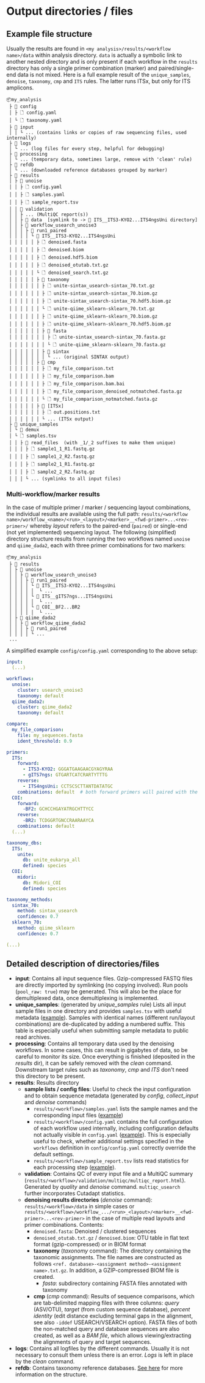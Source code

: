 # Output directories / files

## Example file structure

Usually the results are found in `<my analysis>/results/<workflow name>/data` within analysis directory. `data` is actually a symbolic link to another nested directory and is only present if each workflow in the `results` directory has only a single primer combination (marker) and paired/single-end data is not mixed. Here is a full example result of the `unique_samples`, `denoise`, `taxonomy`, `cmp` and `ITS` rules. The latter runs ITSx, but only for ITS amplicons.

```
📦my_analysis
 ├ 📂 config
 │ ├ 🗋 config.yaml
 │ └ 🗋 taxonomy.yaml
 ├ 📂 input
 │ │ └ ... (contains links or copies of raw sequencing files, used internally)
 ├ 📂 logs
 │ └ ... (log files for every step, helpful for debugging)
 ├ 📂 processing
 │ └ ... (temporary data, sometimes large, remove with 'clean' rule)
 ├ 📂 refdb
 │ └ ... (downloaded reference databases grouped by marker)
 ├ 📂 results
 │ ├ 📂 unoise
 │ │ ├ 🗋 config.yaml
 │ │ ├ 🗋 samples.yaml
 │ │ ├ 🗋 sample_report.tsv
 │ │ 📂 validation
 │ │ ├ ... (MultiQC report(s))
 │ │ ├ 📂 data  [symlink to -> 📂 ITS__ITS3-KYO2...ITS4ngsUni directory]
 │ │ ├ 📂 workflow_usearch_unoise3
 │ │ │ ├ 📂 run1_paired
 │ │ │ │ └ 📂 ITS__ITS3-KYO2...ITS4ngsUni
 │ │ │ │ │ ├ 🗋 denoised.fasta
 │ │ │ │ │ ├ 🗋 denoised.biom
 │ │ │ │ │ ├ 🗋 denoised.hdf5.biom
 │ │ │ │ │ ├ 🗋 denoised_otutab.txt.gz
 │ │ │ │ │ └ 🗋 denoised_search.txt.gz
 │ │ │ │ │ ├ 📂 taxonomy
 │ │ │ │ │ │ ├ 🗋 unite-sintax_usearch-sintax_70.txt.gz
 │ │ │ │ │ │ ├ 🗋 unite-sintax_usearch-sintax_70.biom.gz
 │ │ │ │ │ │ ├ 🗋 unite-sintax_usearch-sintax_70.hdf5.biom.gz
 │ │ │ │ │ │ └ 🗋 unite-qiime_sklearn-sklearn_70.txt.gz
 │ │ │ │ │ │ ├ 🗋 unite-qiime_sklearn-sklearn_70.biom.gz
 │ │ │ │ │ │ ├ 🗋 unite-qiime_sklearn-sklearn_70.hdf5.biom.gz
 │ │ │ │ │ │ ├ 📂 fasta
 │ │ │ │ │ │ │ ├ 🗋 unite-sintax_usearch-sintax_70.fasta.gz
 │ │ │ │ │ │ │ └ 🗋 unite-qiime_sklearn-sklearn_70.fasta.gz
 │ │ │ │ │ │ ├ 📂 sintax
 │ │ │ │ │ │ │ └ ... (original SINTAX output)
 │ │ │ │ │ ├ 📂 cmp
 │ │ │ │ │ │ ├ 🗋 my_file_comparison.txt
 │ │ │ │ │ │ ├ 🗋 my_file_comparison.bam
 │ │ │ │ │ │ ├ 🗋 my_file_comparison.bam.bai
 │ │ │ │ │ │ ├ 🗋 my_file_comparison_denoised_notmatched.fasta.gz
 │ │ │ │ │ │ └ 🗋 my_file_comparison_notmatched.fasta.gz
 │ │ │ │ │ ├ 📂 [ITSx]
 │ │ │ │ │ │ ├ 🗋 out.positions.txt
 │ │ │ │ │ │ └ ... (ITSx output)
 ├ 📂 unique_samples
 │ └ 📂 demux
 │ └ 🗋 samples.tsv
 │ │ ├ 📂 read_files  (with _1/_2 suffixes to make them unique)
 │ │ │ ├ 🗋 sample1_1_R1.fastq.gz
 │ │ │ ├ 🗋 sample1_2_R2.fastq.gz
 │ │ │ ├ 🗋 sample2_1_R1.fastq.gz
 │ │ │ ├ 🗋 sample2_2_R2.fastq.gz
 │ │ │ └ ... (symlinks to all input files)
```

### Multi-workflow/marker results

 In the case of multiple primer / marker / sequencing layout combinations, the individual results are available using the full path: `results/<workflow name>/workflow_<name>/<run>_<layout>/<marker>__<fwd-primer>...<rev-primer>/` whereby *layout* refers to the paired-end (`paired`) or single-end (not yet implemented) sequencing layout. The following (simplified) directory structure results from running the two workflows named `unoise` and `qiime_dada2`, each with three primer combinations for two markers:

```
📦my_analysis
 ├ 📂 results
 │ ├ 📂 unoise
 │ │ ├ 📂 workflow_usearch_unoise3
 │ │ │ ├ 📂 run1_paired
 │ │ │ │ └ 📂 ITS__ITS3-KYO2...ITS4ngsUni
 │ │ │ │ │  └ ...
 │ │ │ │ └ 📂 ITS__gITS7ngs...ITS4ngsUni
 │ │ │ │ │  └ ...
 │ │ │ │ └ 📂 COI__BF2...BR2
 │ │ │ │ │  └ ...
 │ ├ 📂 qiime_dada2
 │ │ ├ 📂 workflow_qiime_dada2
 │ │ │ ├ 📂 run1_paired
 │ │ │ │ └ ...
 ...
```

A simplified example `config/config.yaml` corresponding to the above setup:

```yaml
input:
  (...)

workflows:
  unoise:
    cluster: usearch_unoise3
    taxonomy: default
  qiime_dada2:
    cluster: qiime_dada2
    taxonomy: default

compare:
  my_file_comparison:
    file: my_sequences.fasta
    ident_threshold: 0.9

primers:
  ITS:
    forward: 
      - ITS3-KYO2: GGGATGAAGAACGYAGYRAA
      - gITS7ngs: GTGARTCATCRARTYTTTG
    reverse:
      - ITS4ngsUni: CCTSCSCTTANTDATATGC
    combinations: default  # both forward primers will paired with the one reverse primer
  COI:
    forward:
      -BF2: GCHCCHGAYATRGCHTTYCC
    reverse:
      -BR2: TCDGGRTGNCCRAARAAYCA
    combinations: default
  (...)

taxonomy_dbs:
  ITS:
    unite:
      db: unite_eukarya_all
      defined: species
  COI:
    midori:
      db: Midori_COI
      defined: species

taxonomy_methods:
  sintax_70:
    method: sintax_usearch
    confidence: 0.7
  sklearn_70:
    method: qiime_sklearn
    confidence: 0.7

(...)
```

## Detailed description of directories/files

- **input**: Contains all input sequence files. Gzip-compressed FASTQ files are directly imported by symlinking (no copying involved). Run pools (`pool_raw: true`) may be generated. This will also be the place for demultiplexed data, once demultiplexing is implemented.
- **unique_samples**: (generated by *unique_samples* rule) Lists all input sample files in one directory and provides `samples.tsv` with useful metadata ([example](../test/unique_samples/demux/samples.tsv)). Samples with identical names (different run/layout combinations) are de-duplicated by adding a numbered suffix. This table is especially useful when submitting sample metadata to public read archives.
- **processing**: Contains all temporary data used by the denoising workflows. In some cases, this can result in gigabytes of data, so be careful to monitor its size. Once everything is finished (deposited in the *results* dir), it can be safely removed with the *clean* command. Downstream target rules such as *taxonomy*, *cmp* and *ITS* don't need this directory to be present.
- **results**: Results directory
  - **sample lists / config files**: Useful to check the input configuration and to obtain sequence metadata (generated by *config*, *collect_input* and *denoise* commands)
    - `results/<workflow>/samples.yaml` lists the sample names and the corresponding input files ([example](../test/results/unoise/samples.yaml))
    - `results/<workflow>/config.yaml` contains the full configuration of each workflow used internally, including configuration defaults not actually visible in `config.yaml` ([example](../test/results/unoise/config.yaml)). This is especially useful to check, whether additional settings specified in the `workflows` definition in `config/config.yaml` correctly override the default settings.
    - `results/<workflow>/sample_report.tsv` lists read statistics for each processing step ([example](../test/results/unoise/sample_report.tsv)).
  - **validation**: Contains QC of every input file and a MultiQC summary (`results/<workflow>/validation/multiqc/multiqc_report.html`). Generated by *quality* and *denoise* command. `multiqc_usearch` further incorporates Cutadapt statistics.
  - **denoising results directories** (*denoise* command): `results/<workflow>/data` in simple cases or `results/<workflow>/workflow_.../<run>_<layout>/<marker>__<fwd-primer>...<rev-primer>` in the case of multiple read layouts and primer combinations. Contents:
    - `denoised.fasta`: Denoised / clustered sequences
    - `denoised_otutab.txt.gz` / `denoised.biom`: OTU table in flat text format (gzip-compressed) or in BIOM format
    - **taxonomy** (*taxonomy* command): The directory containing the taxonomic assignments. The file names are constructed as follows `<ref. database>-<assignment method>-<assignment name>.txt.gz`. In addition, a GZIP-compressed BIOM file is created.
      - *fasta*: subdirectory containing FASTA files annotated with taxonomy
    - **cmp** (*cmp* command): Results of sequence comparisons, which are tab-delimited mapping files with three columns: *query* (ASV/OTU), *target* (from custom sequence database), *percent identity* (edit distance excluding terminal gaps in the alignment, see also `-iddef` USEARCH/VSEARCH option). FASTA files of both the non-matched query and database sequences are also created, as well as a *BAM file*, which allows viewing/extracting the alignments of query and target sequences.
- **logs**: Contains all logfiles by the different commands. Usually it is not necessary to consult them unless there is an error. *Logs* is left in place by the *clean* command.
- **refdb**: Contains taxonomy reference databases. [See here](../workflow/rules/taxonomy.smk) for more information on the structure.
  
